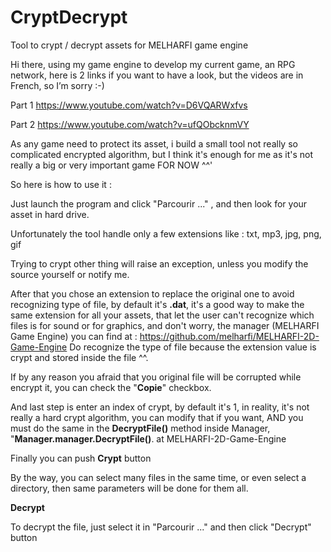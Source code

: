 # CryptDecrypt
Tool to crypt / decrypt assets for MELHARFI game engine

Hi there, using my game engine to develop my current game, an RPG network, here is 2 links if you want to have a look, but the videos are in French, so I’m sorry :-)

Part 1
https://www.youtube.com/watch?v=D6VQARWxfvs

Part 2
https://www.youtube.com/watch?v=ufQObcknmVY

As any game need to protect its asset, i build a small tool not really so complicated encrypted algorithm, but I think it's enough for me as it's not really a big or very important game FOR NOW ^^'

So here is how to use it :

Just launch the program and click "Parcourir ..." , and then look for your asset in hard drive.

Unfortunately the tool handle only a few extensions like : txt, mp3, jpg, png, gif

Trying to crypt other thing will raise an exception, unless you modify the source yourself or notify me.

After that you chose an extension to replace the original one to avoid recognizing type of file, by default it's **.dat**, it's a good way to make the same extension for all your assets, that let the user can't recognize which files is for sound or for graphics, and don't worry, the manager (MELHARFI Game Engine) you can find at :
https://github.com/melharfi/MELHARFI-2D-Game-Engine
Do recognize the type of file because the extension value is crypt and stored inside the file ^^.

If by any reason you afraid that you original file will be corrupted while encrypt it, you can check the "**Copie**" checkbox.

And last step is enter an index of crypt, by default it's 1, in reality, it's not really a hard crypt algorithm, you can modify that if you want, AND you must do the same in the **DecryptFile()** method inside Manager, "**Manager.manager.DecryptFile()**. at MELHARFI-2D-Game-Engine

Finally you can push **Crypt** button	

By the way, you can select many files in the same time, or even select a directory, then same parameters will be done for them all.

**Decrypt**

To decrypt the file, just select it in "Parcourir ..." and then click "Decrypt" button
